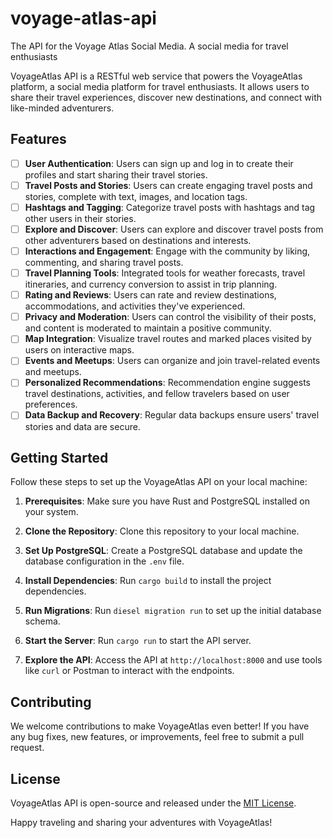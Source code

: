 # voyage-atlas-api
The API for the Voyage Atlas Social Media. A social media for travel enthusiasts

VoyageAtlas API is a RESTful web service that powers the VoyageAtlas platform, a social media platform for travel enthusiasts. It allows users to share their travel experiences, discover new destinations, and connect with like-minded adventurers.

## Features

- [ ] **User Authentication**: Users can sign up and log in to create their profiles and start sharing their travel stories.
- [ ] **Travel Posts and Stories**: Users can create engaging travel posts and stories, complete with text, images, and location tags.
- [ ] **Hashtags and Tagging**: Categorize travel posts with hashtags and tag other users in their stories.
- [ ] **Explore and Discover**: Users can explore and discover travel posts from other adventurers based on destinations and interests.
- [ ] **Interactions and Engagement**: Engage with the community by liking, commenting, and sharing travel posts.
- [ ] **Travel Planning Tools**: Integrated tools for weather forecasts, travel itineraries, and currency conversion to assist in trip planning.
- [ ] **Rating and Reviews**: Users can rate and review destinations, accommodations, and activities they've experienced.
- [ ] **Privacy and Moderation**: Users can control the visibility of their posts, and content is moderated to maintain a positive community.
- [ ] **Map Integration**: Visualize travel routes and marked places visited by users on interactive maps.
- [ ] **Events and Meetups**: Users can organize and join travel-related events and meetups.
- [ ] **Personalized Recommendations**: Recommendation engine suggests travel destinations, activities, and fellow travelers based on user preferences.
- [ ] **Data Backup and Recovery**: Regular data backups ensure users' travel stories and data are secure.

## Getting Started

Follow these steps to set up the VoyageAtlas API on your local machine:

1. **Prerequisites**: Make sure you have Rust and PostgreSQL installed on your system.

2. **Clone the Repository**: Clone this repository to your local machine.

3. **Set Up PostgreSQL**: Create a PostgreSQL database and update the database configuration in the `.env` file.

4. **Install Dependencies**: Run `cargo build` to install the project dependencies.

5. **Run Migrations**: Run `diesel migration run` to set up the initial database schema.

6. **Start the Server**: Run `cargo run` to start the API server.

7. **Explore the API**: Access the API at `http://localhost:8000` and use tools like `curl` or Postman to interact with the endpoints.

## Contributing

We welcome contributions to make VoyageAtlas even better! If you have any bug fixes, new features, or improvements, feel free to submit a pull request.

## License

VoyageAtlas API is open-source and released under the [MIT License](LICENSE).

Happy traveling and sharing your adventures with VoyageAtlas!
